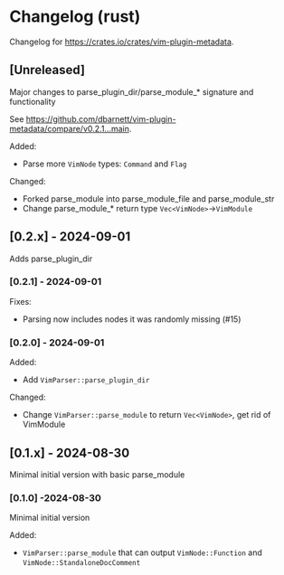 # Changelog (rust)

Changelog for https://crates.io/crates/vim-plugin-metadata.

## [Unreleased]
Major changes to parse_plugin_dir/parse_module_* signature and functionality

See https://github.com/dbarnett/vim-plugin-metadata/compare/v0.2.1...main.

Added:
- Parse more `VimNode` types: `Command` and `Flag`

Changed:
- Forked parse_module into parse_module_file and parse_module_str
- Change parse_module_* return type `Vec<VimNode>`->`VimModule`

## [0.2.x] - 2024-09-01
Adds parse_plugin_dir

### [0.2.1] - 2024-09-01

Fixes:
- Parsing now includes nodes it was randomly missing (#15)

### [0.2.0] - 2024-09-01

Added:
- Add `VimParser::parse_plugin_dir`

Changed:
- Change `VimParser::parse_module` to return `Vec<VimNode>`, get rid of VimModule

## [0.1.x] - 2024-08-30
Minimal initial version with basic parse_module

### [0.1.0] -2024-08-30
Minimal initial version

Added:
- `VimParser::parse_module` that can output `VimNode::Function` and `VimNode::StandaloneDocComment`
